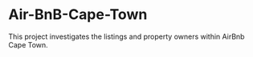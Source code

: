 # Air-BnB-Cape-Town
This project investigates the listings and property owners within AirBnb Cape Town. 
